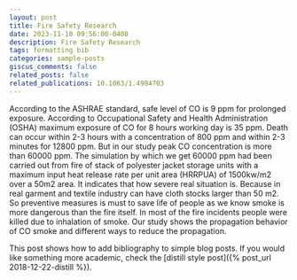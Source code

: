```yaml
---
layout: post
title: Fire Safety Research
date: 2023-11-10 09:56:00-0400
description: Fire Safety Research
tags: formatting bib
categories: sample-posts
giscus_comments: false
related_posts: false
related_publications: 10.1063/1.4984703
---
```

According to the ASHRAE standard, safe level of CO is 9 ppm for prolonged exposure.  According to Occupational Safety and Health Administration (OSHA) maximum exposure of CO for 8 hours working day is 35 ppm. Death can occur within 2-3 hours with a concentration of 800 ppm and within 2-3 minutes for 12800 ppm.  But in our study peak CO concentration is more than 60000 ppm. The simulation by which we get 60000 ppm had been carried out from fire of stack of polyester jacket storage units with a maximum input heat release rate per unit area (HRRPUA) of 1500kw/m2 over a 50m2 area. It indicates that how severe real situation is. Because in real garment and textile industry can have cloth stocks larger than 50 m2. So preventive measures is must to save life of people as we know smoke is more dangerous than the fire itself. In most of the fire incidents people were killed due to inhalation of smoke. Our study shows the propagation behavior of CO smoke and different ways to reduce the propagation.

This post shows how to add bibliography to simple blog posts. If you would like something more academic, check the [distill style post]({% post_url 2018-12-22-distill %}).
